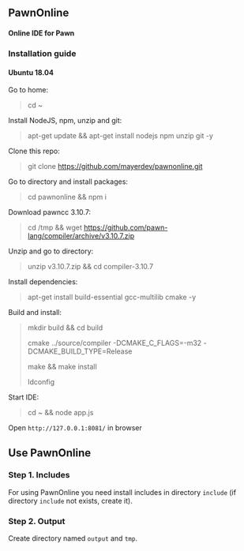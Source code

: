 ## PawnOnline
#### Online IDE for Pawn

### Installation guide

#### Ubuntu 18.04

Go to home:
> cd ~

Install NodeJS, npm, unzip and git:
> apt-get update && apt-get install nodejs npm unzip git -y

Clone this repo:
> git clone https://github.com/mayerdev/pawnonline.git

Go to directory and install packages:
> cd pawnonline && npm i 

Download pawncc 3.10.7:
> cd /tmp && wget https://github.com/pawn-lang/compiler/archive/v3.10.7.zip

Unzip and go to directory:
> unzip v3.10.7.zip && cd compiler-3.10.7

Install dependencies:
> apt-get install build-essential gcc-multilib cmake -y

Build and install:
> mkdir build && cd build
>
> cmake ../source/compiler -DCMAKE_C_FLAGS=-m32 -DCMAKE_BUILD_TYPE=Release
>
> make && make install
>
> ldconfig

Start IDE:
> cd ~ && node app.js

Open `http://127.0.0.1:8081/` in browser

## Use PawnOnline

### Step 1. Includes
For using PawnOnline you need install includes in directory `include` (if directory `include` not exists, create it).

### Step 2. Output
Create directory named `output` and `tmp`.
